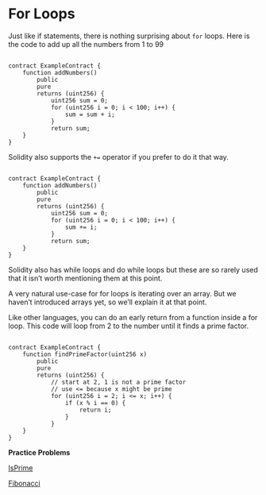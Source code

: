 # For Loops

Just like if statements, there is nothing surprising about `for` loops. Here is the code to add up all the numbers from 1 to 99

```solidity

contract ExampleContract {
    function addNumbers() 
        public 
        pure 
        returns (uint256) {
            uint256 sum = 0;
            for (uint256 i = 0; i < 100; i++) {
                sum = sum + i;
            }
            return sum;
    }
}

```

Solidity also supports the `+=` operator if you prefer to do it that way.

```solidity

contract ExampleContract {
    function addNumbers() 
        public 
        pure 
        returns (uint256) {
            uint256 sum = 0;
            for (uint256 i = 0; i < 100; i++) {
                sum += i;
            }
            return sum;
    }
}

```

Solidity also has while loops and do while loops but these are so rarely used that it isn’t worth mentioning them at this point.

A very natural use-case for for loops is iterating over an array. But we haven’t introduced arrays yet, so we’ll explain it at that point.

Like other languages, you can do an early return from a function inside a for loop. This code will loop from 2 to the number until it finds a prime factor.

```solidity

contract ExampleContract {
    function findPrimeFactor(uint256 x) 
        public 
        pure 
        returns (uint256) {
            // start at 2, 1 is not a prime factor
            // use <= because x might be prime
            for (uint256 i = 2; i <= x; i++) {
                if (x % i == 0) {
                    return i;
                }
            }
    }
}

```

**Practice Problems**

[IsPrime](https://github.com/RareSkills/Solidity-Exercises/tree/main/IsPrime)

[Fibonacci](https://github.com/RareSkills/Solidity-Exercises/tree/main/Fibonacci)
